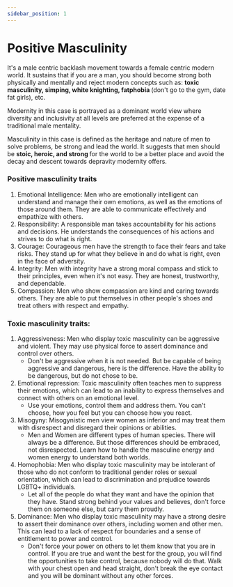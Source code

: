 ```yaml
---
sidebar_position: 1
---
```


# Positive Masculinity

It's a male centric backlash movement towards a female centric modern world. 
It sustains that if you are a man, you should become strong both physically and mentally and reject modern 
concepts such as: <strong>toxic masculinity, simping, white knighting, fatphobia </strong>
(don't go to the gym, date fat girls), etc.

Modernity in this case is portrayed as a dominant world view where diversity and inclusivity 
at all levels are preferred at the expense of a traditional male mentality. 

Masculinity in this case is defined as the heritage and nature of men to solve problems, 
be strong and lead the world. It suggests that men should be <strong>stoic, heroic, and strong </strong>
for the world to be a better place and avoid the decay and descent towards depravity modernity offers.

### Positive masculinity traits

1. Emotional Intelligence: Men who are emotionally intelligent can understand and manage their own emotions, as well as the emotions of those around them. They are able to communicate effectively and empathize with others.
1. Responsibility: A responsible man takes accountability for his actions and decisions. He understands the consequences of his actions and strives to do what is right.
1. Courage: Courageous men have the strength to face their fears and take risks. They stand up for what they believe in and do what is right, even in the face of adversity.
1. Integrity: Men with integrity have a strong moral compass and stick to their principles, even when it's not easy. They are honest, trustworthy, and dependable.
1. Compassion: Men who show compassion are kind and caring towards others. They are able to put themselves in other people's shoes and treat others with respect and empathy.

### Toxic masculinity traits:

1. Aggressiveness: Men who display toxic masculinity can be aggressive and violent. They may use physical force to assert dominance and control over others.
   - Don't be aggressive when it is not needed. But be capable of being aggressive and dangerous, here is the difference. Have the ability to be dangerous, but do not chose to be.
2. Emotional repression: Toxic masculinity often teaches men to suppress their emotions, which can lead to an inability to express themselves and connect with others on an emotional level. 
    - Use your emotions, control them and address them. You can't choose, how you feel but you can choose how you react. 
3. Misogyny: Misogynistic men view women as inferior and may treat them with disrespect and disregard their opinions or abilities.
   - Men and Women are different types of human species. There will always be a difference. But those differences should be embraced, not disrespected. Learn how to handle the masculine energy and women energy to understand both worlds.
4. Homophobia: Men who display toxic masculinity may be intolerant of those who do not conform to traditional gender roles or sexual orientation, which can lead to discrimination and prejudice towards LGBTQ+ individuals.
    - Let all of the people do what they want and have the opinion that they have. Stand strong behind your values and believes, don't force them on someone else, but carry them proudly.
5. Dominance: Men who display toxic masculinity may have a strong desire to assert their dominance over others, including women and other men. This can lead to a lack of respect for boundaries and a sense of entitlement to power and control.
   - Don't force your power on others to let them know that you are in control. If you are true and want the best for the group, you will find the opportunities to take control, because nobody will do that. Walk with your chest open and head straight, don't break the eye contact and you will be dominant without any other forces.
